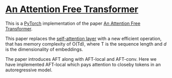# [An Attention Free Transformer](https://nn.labml.ai/transformers/aft/index.html)

This is a [PyTorch](https://pytorch.org) implementation of the paper
[An Attention Free Transformer](https://papers.labml.ai/paper/2105.14103).

This paper replaces the [self-attention layer](https://nn.labml.ai/transformers/mha.html) 
with a new efficient operation,
that has memory complexity of O(Td), where T is the sequence length
and $d$ is the dimensionality of embeddings.

The paper introduces AFT along with AFT-local and AFT-conv.
Here we have implemented AFT-local which pays attention to closeby tokens
in an autoregressive model.
